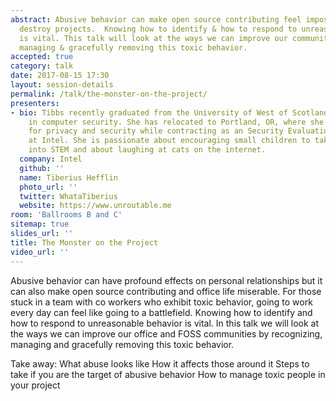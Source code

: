 ```yaml
---
abstract: Abusive behavior can make open source contributing feel impossible & even
  destroy projects.  Knowing how to identify & how to respond to unreasonable behavior
  is vital. This talk will look at the ways we can improve our communities by recognizing,
  managing & gracefully removing this toxic behavior.
accepted: true
category: talk
date: 2017-08-15 17:30
layout: session-details
permalink: /talk/the-monster-on-the-project/
presenters:
- bio: Tibbs recently graduated from the University of West of Scotland with a degree
    in computer security. She has relocated to Portland, OR, where she evangelizes
    for privacy and security while contracting as an Security Evaluation Engineer
    at Intel. She is passionate about encouraging small children to take the plunge
    into STEM and about laughing at cats on the internet.
  company: Intel
  github: ''
  name: Tiberius Hefflin
  photo_url: ''
  twitter: WhataTiberius
  website: https://www.unroutable.me
room: 'Ballrooms B and C'
sitemap: true
slides_url: ''
title: The Monster on the Project
video_url: ''
---
```


Abusive behavior can have profound effects on personal relationships but it can also make open source contributing and office life miserable. For those stuck in a team with co workers who exhibit toxic behavior, going to work every day can feel like going to a battlefield. Knowing how to identify and how to respond to unreasonable behavior is vital. In this talk we will look at the ways we can improve our office and FOSS communities by recognizing, managing and gracefully removing this toxic behavior.

Take away:
What  abuse looks like
How it affects those around it
Steps to take if you are the target of abusive behavior
How to manage toxic people in your project
